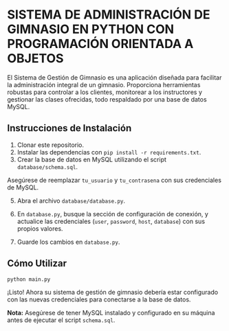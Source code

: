 # SISTEMA DE ADMINISTRACIÓN DE GIMNASIO EN PYTHON CON PROGRAMACIÓN ORIENTADA A OBJETOS

El Sistema de Gestión de Gimnasio es una aplicación diseñada para facilitar la administración integral de un gimnasio.
Proporciona herramientas robustas para controlar a los clientes, monitorear a los instructores y gestionar las clases ofrecidas,
todo respaldado por una base de datos MySQL.

## Instrucciones de Instalación

1. Clonar este repositorio.
2. Instalar las dependencias con `pip install -r requirements.txt`.
3. Crear la base de datos en MySQL utilizando el script `database/schema.sql`.

Asegúrese de reemplazar `tu_usuario` y `tu_contrasena` con sus credenciales de MySQL.

5. Abra el archivo `database/database.py`.

6. En `database.py`, busque la sección de configuración de conexión, y actualice las credenciales (`user`, `password`, `host`, `database`) con sus propios valores.

7. Guarde los cambios en `database.py`.

## Cómo Utilizar

```bash
python main.py
```
¡Listo! Ahora su sistema de gestión de gimnasio debería estar configurado con las nuevas credenciales para conectarse a la base de datos.

**Nota:** Asegúrese de tener MySQL instalado y configurado en su máquina antes de ejecutar el script `schema.sql`.
